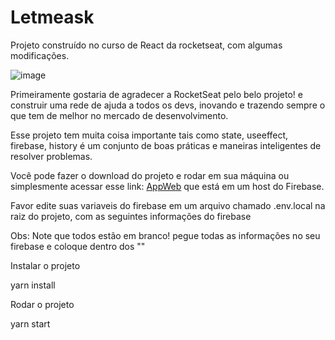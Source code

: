 # Letmeask
Projeto construído no curso de React da rocketseat, com algumas modificações.

![image](https://user-images.githubusercontent.com/103513547/163397682-f4f31f88-ff76-4e61-8bb2-84c1aa61b61a.png)

Primeiramente gostaria de agradecer a RocketSeat pelo belo projeto! e construir uma rede de ajuda a todos os devs, inovando e trazendo sempre o que tem de melhor no mercado de desenvolvimento. 

Esse projeto tem muita coisa importante tais como state, useeffect, firebase, history é um conjunto de boas práticas e maneiras inteligentes de resolver problemas.

Você pode fazer o download do projeto e rodar em sua máquina ou simplesmente acessar esse link:  <a href="https://letmeask-2b7d0.web.app/" target="_blank">AppWeb</a> que está em um host do Firebase.



Favor edite suas variaveis do firebase em um arquivo chamado .env.local na raiz do projeto, com as seguintes informações do firebase

Obs: Note que todos estão em branco! pegue todas as informações no seu firebase e coloque dentro dos ""


Instalar o projeto 

yarn install

Rodar o projeto 

yarn start
